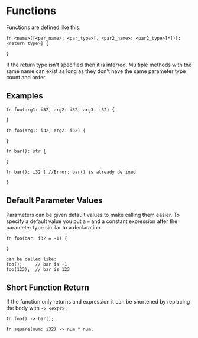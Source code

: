 # Functions
Functions are defined like this:
```
fn <name>([<par_name>: <par_type>[, <par2_name>: <par2_type>]*])[: <return_type>] {

}
```
If the return type isn't specified then it is inferred. Multiple methods with the same name can exist as long as they don't have the same parameter type count and order.

## Examples
```
fn foo(arg1: i32, arg2: i32, arg3: i32) {

}

fn foo(arg1: i32, arg2: i32) {

}

fn bar(): str {

}

fn bar(): i32 { //Error: bar() is already defined

}
```

## Default Parameter Values
Parameters can be given default values to make calling them easier. To specify a default value you put a ``=`` and a constant expression after the parameter type similar to a declaration.
```
fn foo(bar: i32 = -1) {

}

can be called like:
foo();     // bar is -1
foo(123);  // bar is 123
```

## Short Function Return
If the function only returns and expression it can be shortened by replacing the body with ``-> <expr>;``
```
fn foo() -> bar();

fn square(num: i32) -> num * num;
```
